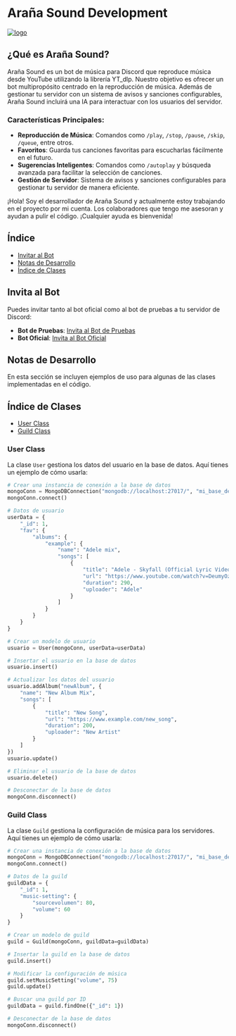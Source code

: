 
# Araña Sound Development

[![logo](https://i.postimg.cc/76XFG7cH/logo.png)](https://postimg.cc/zbbt4L86)

## ¿Qué es Araña Sound?

Araña Sound es un bot de música para Discord que reproduce música desde YouTube utilizando la librería YT_dlp. Nuestro objetivo es ofrecer un bot multipropósito centrado en la reproducción de música. Además de gestionar tu servidor con un sistema de avisos y sanciones configurables, Araña Sound incluirá una IA para interactuar con los usuarios del servidor.

### Características Principales:
- **Reproducción de Música**: Comandos como `/play`, `/stop`, `/pause`, `/skip`, `/queue`, entre otros.
- **Favoritos**: Guarda tus canciones favoritas para escucharlas fácilmente en el futuro.
- **Sugerencias Inteligentes**: Comandos como `/autoplay` y búsqueda avanzada para facilitar la selección de canciones.
- **Gestión de Servidor**: Sistema de avisos y sanciones configurables para gestionar tu servidor de manera eficiente.

¡Hola! Soy el desarrollador de Araña Sound y actualmente estoy trabajando en el proyecto por mi cuenta. Los colaboradores que tengo me asesoran y ayudan a pulir el código. ¡Cualquier ayuda es bienvenida!

## Índice

- [Invitar al Bot](#invita-al-bot-oficial-y-de-testeo-a-tu-server)
- [Notas de Desarrollo](#notas-de-desarrollo)
- [Índice de Clases](#indice-de-clases)

## Invita al Bot

Puedes invitar tanto al bot oficial como al bot de pruebas a tu servidor de Discord:

- **Bot de Pruebas**: [Invita al Bot de Pruebas](https://discord.com/oauth2/authorize?client_id=1256395249417457775&permissions=3018878550&integration_type=0&scope=bot+applications.commands)
- **Bot Oficial**: [Invita al Bot Oficial](https://discord.com/oauth2/authorize?client_id=1177344170638180503&permissions=3018878550&integration_type=0&scope=bot+applications.commands)

## Notas de Desarrollo

En esta sección se incluyen ejemplos de uso para algunas de las clases implementadas en el código.

## Índice de Clases

- [User Class](#user-class)
- [Guild Class](#guild-class)

### User Class

La clase `User` gestiona los datos del usuario en la base de datos. Aquí tienes un ejemplo de cómo usarla:

```python
# Crear una instancia de conexión a la base de datos
mongoConn = MongoDBConnection("mongodb://localhost:27017/", "mi_base_de_datos")
mongoConn.connect()

# Datos de usuario
userData = {
    "_id": 1,
    "fav": {
        "albums": {
            "example": {
                "name": "Adele mix",
                "songs": [
                    {
                        "title": "Adele - Skyfall (Official Lyric Video)",
                        "url": "https://www.youtube.com/watch?v=DeumyOzKqgI",
                        "duration": 290,
                        "uploader": "Adele"
                    }
                ]
            }
        }
    }
}

# Crear un modelo de usuario
usuario = User(mongoConn, userData=userData)

# Insertar el usuario en la base de datos
usuario.insert()

# Actualizar los datos del usuario
usuario.addAlbum("newAlbum", {
    "name": "New Album Mix",
    "songs": [
        {
            "title": "New Song",
            "url": "https://www.example.com/new_song",
            "duration": 200,
            "uploader": "New Artist"
        }
    ]
})
usuario.update()

# Eliminar el usuario de la base de datos
usuario.delete()

# Desconectar de la base de datos
mongoConn.disconnect()
```

### Guild Class

La clase `Guild` gestiona la configuración de música para los servidores. Aquí tienes un ejemplo de cómo usarla:

```python
# Crear una instancia de conexión a la base de datos
mongoConn = MongoDBConnection("mongodb://localhost:27017/", "mi_base_de_datos")
mongoConn.connect()

# Datos de la guild
guildData = {
    "_id": 1,
    "music-setting": {
        "sourcevolumen": 80,
        "volume": 60
    }
}

# Crear un modelo de guild
guild = Guild(mongoConn, guildData=guildData)

# Insertar la guild en la base de datos
guild.insert()

# Modificar la configuración de música
guild.setMusicSetting("volume", 75)
guild.update()

# Buscar una guild por ID
guildData = guild.findOne({"_id": 1})

# Desconectar de la base de datos
mongoConn.disconnect()
```
